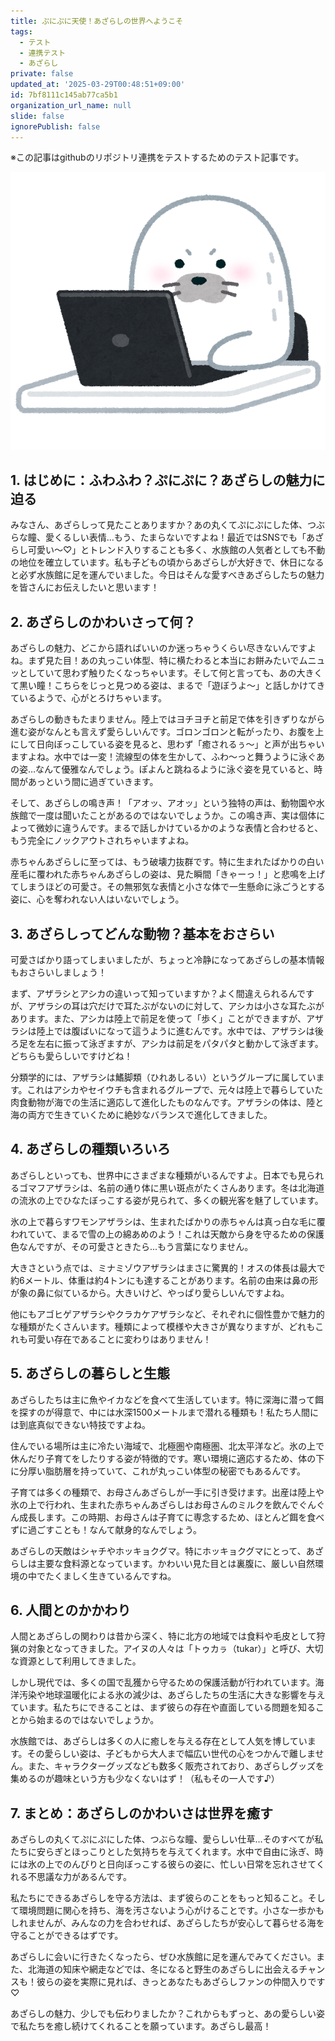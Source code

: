 ```yaml
---
title: ぷにぷに天使！あざらしの世界へようこそ
tags:
  - テスト
  - 連携テスト
  - あざらし
private: false
updated_at: '2025-03-29T00:48:51+09:00'
id: 7bf8111c145ab77ca5b1
organization_url_name: null
slide: false
ignorePublish: false
---
```

※この記事はgithubのリポジトリ連携をテストするためのテスト記事です。

![あざらし](https://github.com/Mistizz/public-zenn-article/blob/main/images/seal.png?raw=true)

## 1. はじめに：ふわふわ？ぷにぷに？あざらしの魅力に迫る

みなさん、あざらしって見たことありますか？あの丸くてぷにぷにした体、つぶらな瞳、愛くるしい表情…もう、たまらないですよね！最近ではSNSでも「あざらし可愛い〜♡」とトレンド入りすることも多く、水族館の人気者としても不動の地位を確立しています。私も子どもの頃からあざらしが大好きで、休日になると必ず水族館に足を運んでいました。今日はそんな愛すべきあざらしたちの魅力を皆さんにお伝えしたいと思います！

## 2. あざらしのかわいさって何？

あざらしの魅力、どこから語ればいいのか迷っちゃうくらい尽きないんですよね。まず見た目！あの丸っこい体型、特に横たわると本当にお餅みたいでムニュッとしていて思わず触りたくなっちゃいます。そして何と言っても、あの大きくて黒い瞳！こちらをじっと見つめる姿は、まるで「遊ぼうよ〜」と話しかけてきているようで、心がとろけちゃいます。

あざらしの動きもたまりません。陸上ではヨチヨチと前足で体を引きずりながら進む姿がなんとも言えず愛らしいんです。ゴロンゴロンと転がったり、お腹を上にして日向ぼっこしている姿を見ると、思わず「癒されるぅ〜」と声が出ちゃいますよね。水中では一変！流線型の体を生かして、ふわ〜っと舞うように泳ぐあの姿…なんて優雅なんでしょう。ぽよんと跳ねるように泳ぐ姿を見ていると、時間があっという間に過ぎていきます。

そして、あざらしの鳴き声！「アオッ、アオッ」という独特の声は、動物園や水族館で一度は聞いたことがあるのではないでしょうか。この鳴き声、実は個体によって微妙に違うんです。まるで話しかけているかのような表情と合わせると、もう完全にノックアウトされちゃいますよね。

赤ちゃんあざらしに至っては、もう破壊力抜群です。特に生まれたばかりの白い産毛に覆われた赤ちゃんあざらしの姿は、見た瞬間「きゃーっ！」と悲鳴を上げてしまうほどの可愛さ。その無邪気な表情と小さな体で一生懸命に泳ごうとする姿に、心を奪われない人はいないでしょう。

## 3. あざらしってどんな動物？基本をおさらい

可愛さばかり語ってしまいましたが、ちょっと冷静になってあざらしの基本情報もおさらいしましょう！

まず、アザラシとアシカの違いって知っていますか？よく間違えられるんですが、アザラシの耳は穴だけで耳たぶがないのに対して、アシカは小さな耳たぶがあります。また、アシカは陸上で前足を使って「歩く」ことができますが、アザラシは陸上では腹ばいになって這うように進むんです。水中では、アザラシは後ろ足を左右に振って泳ぎますが、アシカは前足をパタパタと動かして泳ぎます。どちらも愛らしいですけどね！

分類学的には、アザラシは鰭脚類（ひれあしるい）というグループに属しています。これはアシカやセイウチも含まれるグループで、元々は陸上で暮らしていた肉食動物が海での生活に適応して進化したものなんです。アザラシの体は、陸と海の両方で生きていくために絶妙なバランスで進化してきました。

## 4. あざらしの種類いろいろ

あざらしといっても、世界中にさまざまな種類がいるんですよ。日本でも見られるゴマフアザラシは、名前の通り体に黒い斑点がたくさんあります。冬は北海道の流氷の上でひなたぼっこする姿が見られて、多くの観光客を魅了しています。

氷の上で暮らすワモンアザラシは、生まれたばかりの赤ちゃんは真っ白な毛に覆われていて、まるで雪の上の綿あめのよう！これは天敵から身を守るための保護色なんですが、その可愛さときたら...もう言葉になりません。

大きさという点では、ミナミゾウアザラシはまさに驚異的！オスの体長は最大で約6メートル、体重は約4トンにも達することがあります。名前の由来は鼻の形が象の鼻に似ているから。大きいけど、やっぱり愛らしいんですよね。

他にもアゴヒゲアザラシやクラカケアザラシなど、それぞれに個性豊かで魅力的な種類がたくさんいます。種類によって模様や大きさが異なりますが、どれもこれも可愛い存在であることに変わりはありません！

## 5. あざらしの暮らしと生態

あざらしたちは主に魚やイカなどを食べて生活しています。特に深海に潜って餌を探すのが得意で、中には水深1500メートルまで潜れる種類も！私たち人間には到底真似できない特技ですよね。

住んでいる場所は主に冷たい海域で、北極圏や南極圏、北太平洋など。氷の上で休んだり子育てをしたりする姿が特徴的です。寒い環境に適応するため、体の下に分厚い脂肪層を持っていて、これが丸っこい体型の秘密でもあるんです。

子育ては多くの種類で、お母さんあざらしが一手に引き受けます。出産は陸上や氷の上で行われ、生まれた赤ちゃんあざらしはお母さんのミルクを飲んでぐんぐん成長します。この時期、お母さんは子育てに専念するため、ほとんど餌を食べずに過ごすことも！なんて献身的なんでしょう。

あざらしの天敵はシャチやホッキョクグマ。特にホッキョクグマにとって、あざらしは主要な食料源となっています。かわいい見た目とは裏腹に、厳しい自然環境の中でたくましく生きているんですね。

## 6. 人間とのかかわり

人間とあざらしの関わりは昔から深く、特に北方の地域では食料や毛皮として狩猟の対象となってきました。アイヌの人々は「トゥカㇻ（tukar）」と呼び、大切な資源として利用してきました。

しかし現代では、多くの国で乱獲から守るための保護活動が行われています。海洋汚染や地球温暖化による氷の減少は、あざらしたちの生活に大きな影響を与えています。私たちにできることは、まず彼らの存在や直面している問題を知ることから始まるのではないでしょうか。

水族館では、あざらしは多くの人に癒しを与える存在として人気を博しています。その愛らしい姿は、子どもから大人まで幅広い世代の心をつかんで離しません。また、キャラクターグッズなども数多く販売されており、あざらしグッズを集めるのが趣味という方も少なくないはず！（私もその一人です♪）

## 7. まとめ：あざらしのかわいさは世界を癒す

あざらしの丸くてぷにぷにした体、つぶらな瞳、愛らしい仕草…そのすべてが私たちに安らぎとほっこりとした気持ちを与えてくれます。水中で自由に泳ぎ、時には氷の上でのんびりと日向ぼっこする彼らの姿に、忙しい日常を忘れさせてくれる不思議な力があるんです。

私たちにできるあざらしを守る方法は、まず彼らのことをもっと知ること。そして環境問題に関心を持ち、海を汚さないよう心がけることです。小さな一歩かもしれませんが、みんなの力を合わせれば、あざらしたちが安心して暮らせる海を守ることができるはずです。

あざらしに会いに行きたくなったら、ぜひ水族館に足を運んでみてください。また、北海道の知床や網走などでは、冬になると野生のあざらしに出会えるチャンスも！彼らの姿を実際に見れば、きっとあなたもあざらしファンの仲間入りです♡

あざらしの魅力、少しでも伝わりましたか？これからもずっと、あの愛らしい姿で私たちを癒し続けてくれることを願っています。あざらし最高！ 
